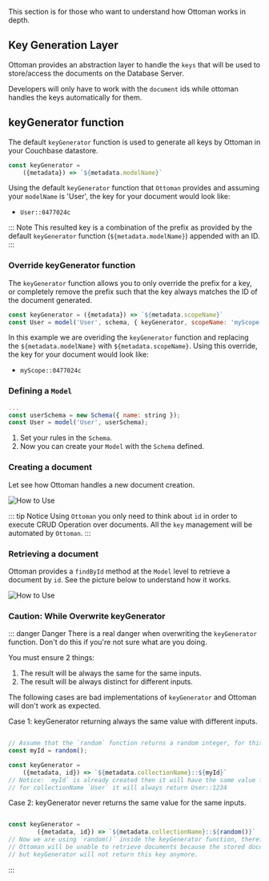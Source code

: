 This section is for those who want to understand how Ottoman works in depth.

## Key Generation Layer

Ottoman provides an abstraction layer to handle the `keys` that will be used to store/access the documents on the Database Server.

Developers will only have to work with the `document` ids while ottoman handles the keys automatically for them.

## keyGenerator function

The default `keyGenerator` function is used to generate all keys by Ottoman in your Couchbase datastore.

```javascript
const keyGenerator =
    ({metadata}) => `${metadata.modelName}`
```

Using the default `keyGenerator` function that `Ottoman` provides and assuming your `modelName` is 'User', the key for your document would look like:

- `User::0477024c`

::: Note
This resulted key is a combination of the prefix as provided by the default  `keyGenerator` function (`${metadata.modelName}`) appended with an ID.
:::

### Override keyGenerator function

The `keyGenerator` function allows you to only override the prefix for a key, or completely remove the prefix such that the key always matches the ID of the document generated.

```javascript
const keyGenerator = ({metadata}) => `${metadata.scopeName}`
const User = model('User', schema, { keyGenerator, scopeName: 'myScope' })
```

In this example we are overiding the `keyGenerator` function and replacing the `${metadata.modelName}` with `${metadata.scopeName}`. Using this override, the key for your document would look like:

- `myScope::0477024c`

### Defining a `Model`

```javascript
...
const userSchema = new Schema({ name: string });
const User = model('User', userSchema);
```

1. Set your rules in the `Schema`.
2. Now you can create your `Model` with the `Schema` defined.

### Creating a document

Let see how Ottoman handles a new document creation.

![How to Use](./create.jpg)

::: tip Notice
Using `Ottoman` you only need to think about `id` in order to execute CRUD Operation over documents.
All the `key` management will be automated by `Ottoman`.
:::

### Retrieving a document

Ottoman provides a `findById` method at the `Model` level to retrieve a document by `id`.
See the picture below to understand how it works.

![How to Use](./findById.jpg)

### Caution: While Overwrite keyGenerator

::: danger Danger
There is a real danger when overwriting the `keyGenerator` function. Don't do this if you're not sure what are you doing.

You must ensure 2 things:
1. The result will be always the same for the same inputs.
2. The result will be always distinct for different inputs.

The following cases are bad implementations of `keyGenerator` and Ottoman will don't work as expected.

Case 1: keyGenerator returning always the same value with different inputs.

```javascript

// Assume that the `random` function returns a random integer, for this example, the first execution returns 1234.
const myId = random(); 

const keyGenerator = 
    ({metadata, id}) => `${metadata.collectionName}::${myId}`
// Notice: `myId` is already created then it will have the same value for every execution of `keyGenerator`
// for collectionName `User` it will always return User::1234
```

Case 2: keyGenerator never returns the same value for the same inputs.

```javascript

const keyGenerator =
        ({metadata, id}) => `${metadata.collectionName}::${random()}`
// Now we are using `random()` inside the keyGenerator function, therefore every single execution will return a different value,
// Ottoman will be unable to retrieve documents because the stored document key was `User::1234`,
// but keyGenerator will not return this key anymore.
```
:::